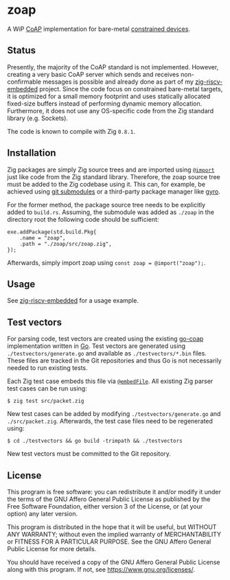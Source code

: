 # zoap

A WiP [CoAP][rfc 7252] implementation for bare-metal [constrained devices][rfc 7228].

## Status

Presently, the majority of the CoAP standard is not implemented.
However, creating a very basic CoAP server which sends and receives
non-confirmable messages is possible and already done as part of my
[zig-riscv-embedded][zig-riscv github] project. Since the code focus
on constrained bare-metal targets, it is optimized for a small memory
footprint and uses statically allocated fixed-size buffers instead of
performing dynamic memory allocation. Furthermore, it does not use any
OS-specific code from the Zig standard library (e.g. Sockets).

The code is known to compile with Zig `0.8.1`.

## Installation

Zig packages are simply Zig source trees and are imported using
[`@import`][zig import] just like code from the Zig standard library.
Therefore, the zoap source tree must be added to the Zig codebase using
it. This can, for example, be achieved using [git submodules][git submodules]
or a third-party package manager like [gyro][gyro github].

For the former method, the package source tree needs to be explicitly
added to `build.rs`. Assuming, the submodule was added as `./zoap` in
the directory root the following code should be sufficient:

	exe.addPackage(std.build.Pkg{
	    .name = "zoap",
	    .path = "./zoap/src/zoap.zig",
	});

Afterwards, simply import zoap using `const zoap = @import("zoap");`.

## Usage

See [zig-riscv-embedded][zig-riscv github] for a usage example.

## Test vectors

For parsing code, test vectors are created using the existing
[go-coap][go-coap github] implementation written in [Go][go website].
Test vectors are generated using `./testvectors/generate.go` and
available as `./testvectors/*.bin` files. These files are tracked in the
Git repositories and thus Go is not necessarily needed to run existing
tests.

Each Zig test case embeds this file via [`@embedFile`][zig embedFile].
All existing Zig parser test cases can be run using:

	$ zig test src/packet.zig

New test cases can be added by modifying `./testvectors/generate.go` and
`./src/packet.zig`. Afterwards, the test case files need to be
regenerated using:

	$ cd ./testvectors && go build -trimpath && ./testvectors

New test vectors must be committed to the Git repository.

## License

This program is free software: you can redistribute it and/or modify it
under the terms of the GNU Affero General Public License as published by
the Free Software Foundation, either version 3 of the License, or (at
your option) any later version.

This program is distributed in the hope that it will be useful, but
WITHOUT ANY WARRANTY; without even the implied warranty of
MERCHANTABILITY or FITNESS FOR A PARTICULAR PURPOSE. See the GNU Affero
General Public License for more details.

You should have received a copy of the GNU Affero General Public License
along with this program. If not, see <https://www.gnu.org/licenses/>.

[rfc 7252]: https://datatracker.ietf.org/doc/rfc7252/
[rfc 7228]: https://datatracker.ietf.org/doc/rfc7228/
[zig web]: https://ziglang.org/
[zig-riscv github]: https://github.com/nmeum/zig-riscv-embedded
[go-coap github]: https://github.com/plgd-dev/go-coap
[go website]: https://golang.org
[zig embedFile]: https://ziglang.org/documentation/0.8.1/#embedFile
[zig import]: https://ziglang.org/documentation/0.8.1/#import
[git submodules]: https://git-scm.com/book/en/v2/Git-Tools-Submodules
[gyro github]: https://github.com/mattnite/gyro
